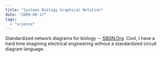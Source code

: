 ```yaml
---
title: "Systems Biology Graphical Notation"
date: "2009-08-17"
tags: 
  - "science"
---
```


Standardized network diagrams for biology -- [SBGN.Org](http://www.sbgn.org/Main_Page). Cool, I have a hard time imagining electrical engineering without a standardized circuit diagram language.
